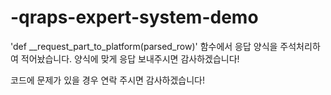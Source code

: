 # -qraps-expert-system-demo

'def __request_part_to_platform(parsed_row)' 함수에서 응답 양식을 주석처리하여 적어놨습니다. 양식에 맞게 응답 보내주시면 감사하겠습니다!

코드에 문제가 있을 경우 연락 주시면 감사하겠습니다!
